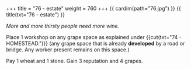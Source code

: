 +++
title = "76 - estate"
weight = 760
+++
{{ cardim(path="76.jpg") }}
{{ title(txt="76 - estate") }}

*More and more thirsty people need more wine.*

Place 1 workshop on any grape space as explained under
{{cut(txt="74 - HOMESTEAD.")}} (any grape space that is already **developed** by a road or
bridge. Any worker present remains on this space.)

Pay 1 wheat and 1 stone. Gain 3 reputation and 4 grapes.
